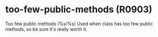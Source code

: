 # too-few-public-methods (R0903)

Too few public methods (%s/%s) Used when class has too few public
methods, so be sure it's really worth it.
